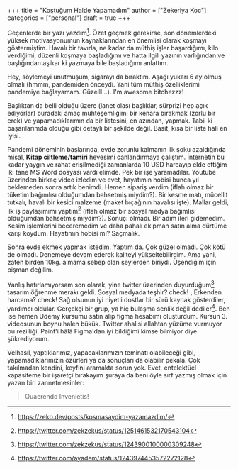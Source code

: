 +++
title = "Koştuğum Halde Yapamadım"
author = ["Zekeriya Koc"]
categories = ["personal"]
draft = true
+++

Geçenlerde bir yazı yazdım[^fn:1]. Özet geçmek gerekirse, son dönemlerdeki yüksek motivasyonumun kaynaklarından en önemlisi olarak koşmayı göstermiştim. Havalı bir tavırla, ne kadar da müthiş işler başardığımı, kilo verdiğimi, düzenli koşmaya başladığımı ve hatta ilgili yazının varlığından ve başlığından aşikar ki yazmaya bile başladığımı anlattım.

Hey, söylemeyi unutmuşum, sigarayı da bıraktım. Aşağı yukarı 6 ay olmuş olmalı (hmmm, pandemiden önceydi. Yani tüm müthiş özelliklerimi pandemiye bağlayamam. Güzelll...). I'm awesome bitchezzz!

Başlıktan da belli olduğu üzere (lanet olası başlıklar, sürprizi hep açık ediyorlar) buradaki amaç muhteşemliğimi bir kenara bırakmak (zorlu bir erek) ve yapamadıklarımın da bir listesini, en azından, yapmak. Tabii ki başarılarımda olduğu gibi detaylı bir şekilde değil. Basit, kısa bir liste hali en iyisi.

Pandemi döneminin başlarında, evde zorunlu kalmanın ilk şoku azaldığında misal, ****Kitap ciltleme/tamiri**** hevesimi canlandırmaya çalıştım. İnternetin bu kadar yaygın ve rahat erişilmediği zamanlarda 10 USD harcayıp elde ettiğim iki tane MS Word dosyası vardı elimde. Pek bir işe yaramadılar. Youtube üzerinden birkaç video izledim ve evet, hayatımın hobisi bunca yıl beklemeden sonra artık benimdi. Hemen sipariş verdim (iflah olmaz bir tüketim bağımlısı olduğumdan bahsetmiş miydim?). Bir kesme matı, mücellit tutkalı, havalı bir kesici malzeme (maket bıçağının havalısı işte). Mallar geldi, ilk iş paylaşımımı yaptım[^fn:2] (iflah olmaz bir sosyal medya bağımlısı olduğumdan bahsetmiş miydim?). Sonuç: olmadı. Bir adım ileri gidemedim. Kesim işlemlerini beceremedim ve daha pahalı ekipman satın alma dürtüme karşı koydum. Hayatımın hobisi mi? Saçmalık.

Sonra evde ekmek yapmak istedim. Yaptım da. Çok güzel olmadı. Çok kötü de olmadı. Denemeye devam ederek kaliteyi yükseltebilirdim. Ama yani, zaten birden 10kg. almama sebep olan şeylerden biriydi. Üşendiğim için pişman değilim.

Yanlış hatırlamıyorsam son olarak, yine twitter üzerinden duyurduğum[^fn:3] tasarım öğrenme merakı geldi. Sosyal medyada teşhir? check! , Erkenden harcama? check! Sağ olsunun iyi niyetli dostlar bir sürü kaynak gösterdiler, yardımcı oldular. Gerçekçi bir grup, ya hiç bulaşma senlik değil dediler[^fn:4]. Ben ise hemen Udemy kursumu satın alıp figma hesabımı oluşturdum. Kursun 3. videosunun boynu halen bükük. Twitter ahalisi allahtan yüzüme vurmuyor bu rezilliği. Paint'i hâlâ Figma'dan iyi bildiğimi kimse bilmiyor diye şükrediyorum.

Velhasıl, yaptıklarımız, yapacaklarımızın teminatı olabileceği gibi, yapamadıklarımızın özürleri ya da sonuçları da olabilir pekala. Çok takılmadan kendini, keyfini aramakta sorun yok. Evet, entelektüel kapasiteme bir işaretçi bırakayım şuraya da beni öyle sırf yazmış olmak için yazan biri zannetmesinler:

> Quaerendo Invenietis!

[^fn:1]: <https://zeko.dev/posts/kosmasaydim-yazamazdim/>
[^fn:2]: <https://twitter.com/zekzekus/status/1251461532170543104>
[^fn:3]: <https://twitter.com/zekzekus/status/1243900100000309248>
[^fn:4]: <https://twitter.com/ayadem/status/1243974453572272128>
